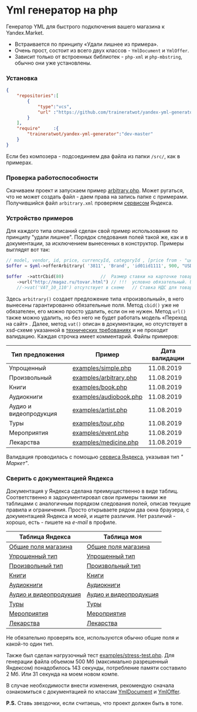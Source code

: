 Yml генератор на php
============

Генератор YML для быстрого подключения вашего магазина к Yandex.Market.

- Встраивается по принципу «Удали лишнее из примера».
- Очень прост, состоит из всего двух классов - `YmlDocument` и `YmlOffer`.
- Зависит только от встроенных библиотек - `php-xml` и `php-mbstring`, обычно они уже установлены.

### Установка

```json
{
	"repositories":[
		{
			"type":"vcs",
			"url" :"https://github.com/traineratwot/yandex-yml-generator"
		}
	],
	"require"     :{
		"traineratwot/yandex-yml-generator":"dev-master"
	}
}
```

Если без композера - подсоединяем два файла из папки `/src/`, как в примерах.

### Проверка работоспособности

Скачиваем проект и запускаем пример [arbitrary.php](examples/arbitrary.php). Может ругаться, что не может создать файл -
даем права на запись папке с примерами. Получившийся файл `arbitrary.xml`
проверяем [сервисом](https://webmaster.yandex.ru/tools/xml-validator/) Яндекса.

### Устройство примеров

Для каждого типа описаний сделан свой пример использования по принципу "удали лишнее". Порядок следования полей такой
же, как и в документации, за исключением вынесенных в конструктор. Примеры выглядят вот так:

```php
// model, vendor, id, price, currencyId, categoryId	, [price from - "цена от ххх руб." ]
$offer = $yml->offerArbitrary( '3811', 'Brand', 'id01id1111', 900, "USD", 15 /* , true*/ );

$offer	->attrCbid(80)				//	Размер ставки на карточке товара. 0,8 у.е.
	->url("http://magaz.ru/tovar.html")	// !!!	условно обязательный. URL страницы товара 
	//->vat('VAT_10_110') отсутствует в схеме	// Ставка НДС для товара.
```

Здесь `arbitrary()` создает предложение типа «произвольный», в него вынесены гарантированно обязательные поля.
Метод  `cbid()` уже не обязателен, его можно просто удалить, если он не нужен. Метод `url()` также можно удалить, но без
него не будет работать модель «Переход на сайт» . Далее, метод `vat()` описан в документации, но отсутствует в xsd-схеме
указанной в [технических требованиях](https://yandex.ru/support/webmaster/goods-prices/technical-requirements.html) и не
проходит валидацию.
Каждая строчка имеет комментарий. Файлы примеров:

 Тип предложения			      | 	Пример												                                | Дата валидации 
-------------------------|----------------------------------------------------|----------------
 Упрощенный				          | [examples/simple.php](examples/simple.php)			      | 11.08.2019     
 Произвольный 			        | [examples/arbitrary.php](examples/arbitrary.php)		 | 11.08.2019     
 Книги					              | [examples/book.php](examples/book.php)				         | 11.08.2019     
 Аудиокниги				          | [examples/audiobook.php](examples/audiobook.php)		 | 11.08.2019     
 Аудио и видеопродукция	 | [examples/artist.php](examples/artist.php)			      | 11.08.2019     
 Туры					               | [examples/tour.php](examples/tour.php)				         | 11.08.2019     
 Мероприятия				         | [examples/event.php](examples/event.php)				       | 11.08.2019     
 Лекарства				           | [examples/medicine.php](examples/medicine.php)		   | 11.08.2019     

Валидация проводилась с помощью [сервиса Яндекса](https://webmaster.yandex.ru/tools/xml-validator/), указывая тип *"
Маркет"*.

### Сверить с документацией Яндекса

Документация у Яндекса сделана преимущественно в виде таблиц. Соответственно я задокументировал свои примеры такими же
таблицами с аналогичным порядком следования полей, описав текущие правила и ограничения. Просто открываете рядом два
окна браузера, с документацией Яндекса и моей, и ищете различия. Нет различий - хорошо, есть - пишете на *e-mail* в
профиле.

 Таблица Яндекса																			                                                        | 	Таблица моя		                           
-------------------------------------------------------------------------------------------|------------------------------------------ 
 [Общие поля магазина](https://yandex.ru/support/partnermarket/export/yml.html)			         | [Общие поля магазина](docs/yml.md)       
 [Упрощенный тип](https://yandex.ru/support/partnermarket/offers.html)					                | [Упрощенный тип](docs/simple.md)         
 [Произвольный тип](https://yandex.ru/support/partnermarket/export/vendor-model.html)	     | [Произвольный тип](docs/arbitrary.md)    
 [Книги](https://yandex.ru/support/partnermarket/export/books.html)						                  | [Книги](docs/book.md)                    
 [Аудиокниги](https://yandex.ru/support/partnermarket/export/audiobooks.html)			           | [Аудиокниги](docs/audiobook.md)          
 [Аудио и видеопродукция](https://yandex.ru/support/partnermarket/export/music-video.html) | [Аудио и видеопродукция](docs/artist.md) 
 [Туры](https://yandex.ru/support/partnermarket/export/tours.html)						                   | [Туры](docs/tour.md)                     
 [Мероприятия](https://yandex.ru/support/partnermarket/export/event-tickets.html)		        | [Мероприятия](docs/event.md)             
 [Лекарства](https://yandex.ru/support/partnermarket/export/medicine.html)				             | [Лекарства](docs/medicine.md)            

Не обязательно проверять все, используются обычно общие поля и какой-то один тип.

Также был сделан нагрузочный тест [examples/stress-test.php](examples/stress-test.php). Для генерации файла объемом 500
Мб (максимально разрешенный Яндексом) понадобилось 143 секунды, потребление памяти составило 2 Мб. Или 31 секунда на
моем новом компе.

В случае необходимости внести изменения, рекомендую сначала ознакомиться с документацией по
классам [YmlDocument](docs/ymlDocument.md) и [YmlOffer](docs/ymlOffer.md).

**P.S.** Ставь звездочки, если считаешь, что проект должен быть в топе.
